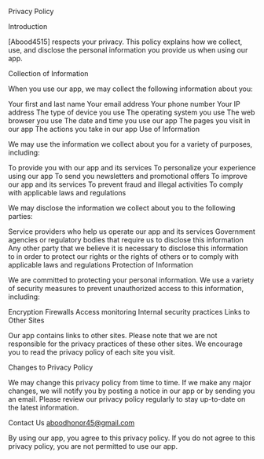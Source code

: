Privacy Policy

Introduction

[Abood4515] respects your privacy. This policy explains how we collect, use, and disclose the personal information you provide us when using our app.

Collection of Information

When you use our app, we may collect the following information about you:

Your first and last name
Your email address
Your phone number
Your IP address
The type of device you use
The operating system you use
The web browser you use
The date and time you use our app
The pages you visit in our app
The actions you take in our app
Use of Information

We may use the information we collect about you for a variety of purposes, including:

To provide you with our app and its services
To personalize your experience using our app
To send you newsletters and promotional offers
To improve our app and its services
To prevent fraud and illegal activities
To comply with applicable laws and regulations

We may disclose the information we collect about you to the following parties:

Service providers who help us operate our app and its services
Government agencies or regulatory bodies that require us to disclose this information
Any other party that we believe it is necessary to disclose this information to in order to protect our rights or the rights of others or to comply with applicable laws and regulations
Protection of Information

We are committed to protecting your personal information. We use a variety of security measures to prevent unauthorized access to this information, including:

Encryption
Firewalls
Access monitoring
Internal security practices
Links to Other Sites

Our app contains links to other sites. Please note that we are not responsible for the privacy practices of these other sites. We encourage you to read the privacy policy of each site you visit.

Changes to Privacy Policy

We may change this privacy policy from time to time. If we make any major changes, we will notify you by posting a notice in our app or by sending you an email. Please review our privacy policy regularly to stay up-to-date on the latest information.

Contact Us
aboodhonor45@gmail.com

By using our app, you agree to this privacy policy. If you do not agree to this privacy policy, you are not permitted to use our app.


